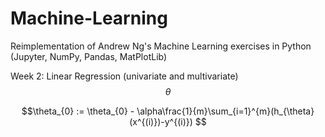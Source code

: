 # Machine-Learning
Reimplementation of Andrew Ng's Machine Learning exercises in Python (Jupyter, NumPy, Pandas, MatPlotLib)

Week 2: Linear Regression (univariate and multivariate)
$$\theta$$

$$\theta_{0} := \theta_{0} - \alpha\frac{1}{m}\sum_{i=1}^{m}(h_{\theta}(x^{(i)})-y^{(i)}) $$ 
